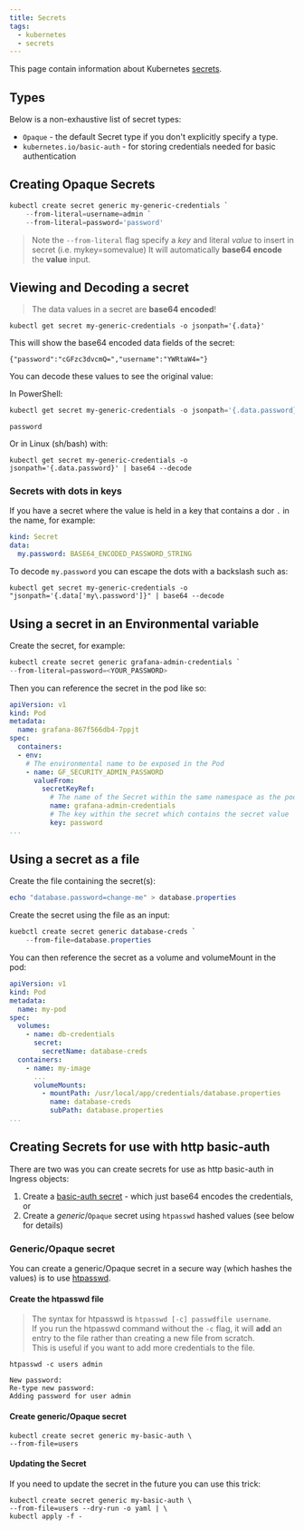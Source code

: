 ```yaml
---
title: Secrets
tags:
  - kubernetes
  - secrets
---
```


This page contain information about Kubernetes [secrets](https://kubernetes.io/docs/concepts/configuration/secret/).
<!--more-->

## Types

Below is a non-exhaustive list of secret types:
* `Opaque` - the default Secret type if you don't explicitly specify a type.
* `kubernetes.io/basic-auth` - for storing credentials needed for basic authentication

## Creating Opaque Secrets

```powershell
kubectl create secret generic my-generic-credentials `
    --from-literal=username=admin `
    --from-literal=password='password'
```

> Note the `--from-literal` flag specify a _key_ and literal _value_ to insert in secret (i.e. mykey=somevalue)
> It will automatically **base64 encode** the **value** input.

## Viewing and Decoding a secret

> The data values in a secret are **base64 encoded**!

```shell
kubectl get secret my-generic-credentials -o jsonpath='{.data}'
```
This will show the base64 encoded data fields of the secret:
```text
{"password":"cGFzc3dvcmQ=","username":"YWRtaW4="}
```

You can decode these values to see the original value:

In PowerShell:
```powershell
kubectl get secret my-generic-credentials -o jsonpath='{.data.password}' | %{ [System.Text.Encoding]::UTF8.GetString([System.Convert]::FromBase64String($_)) }
```
```text
password
```

Or in Linux (sh/bash) with:
```shell
kubectl get secret my-generic-credentials -o jsonpath='{.data.password}' | base64 --decode
```

### Secrets with dots in keys

If you have a secret where the value is held in a key that contains a dor `.` in the name, for example:
```yaml
kind: Secret
data:
  my.password: BASE64_ENCODED_PASSWORD_STRING
```

To decode ``my.password`` you can escape the dots with a backslash such as:
```shell
kubectl get secret my-generic-credentials -o "jsonpath='{.data['my\.password']}" | base64 --decode
```

## Using a secret in an Environmental variable

Create the secret, for example:
```powershell
kubectl create secret generic grafana-admin-credentials `
--from-literal=password=<YOUR_PASSWORD>
```

Then you can reference the secret in the pod like so:
```yaml
apiVersion: v1
kind: Pod
metadata:
  name: grafana-867f566db4-7ppjt
spec:
  containers:
  - env:
    # The environmental name to be exposed in the Pod
    - name: GF_SECURITY_ADMIN_PASSWORD
      valueFrom:
        secretKeyRef:
          # The name of the Secret within the same namespace as the pod
          name: grafana-admin-credentials
          # The key within the secret which contains the secret value
          key: password
...
```

## Using a secret as a file

Create the file containing the secret(s):
```powershell
echo "database.password=change-me" > database.properties
```

Create the secret using the file as an input:
```powershell
kuebctl create secret generic database-creds `
    --from-file=database.properties
```

You can then reference the secret as a volume and volumeMount in the pod:

```yaml
apiVersion: v1
kind: Pod
metadata:
  name: my-pod
spec:
  volumes:
    - name: db-credentials
      secret:
        secretName: database-creds
  containers:
    - name: my-image
      ...
      volumeMounts: 
        - mountPath: /usr/local/app/credentials/database.properties
          name: database-creds
          subPath: database.properties
...
```

## Creating Secrets for use with http basic-auth

There are two was you can create secrets for use as http basic-auth in Ingress objects:
1. Create a [basic-auth secret]() - which just base64 encodes the credentials, or
2. Create a _generic_/`Opaque` secret using `htpasswd` hashed values (see below for details)

### Generic/Opaque secret

You can create a generic/Opaque secret in a secure way (which hashes the values) is to use [htpasswd](https://httpd.apache.org/docs/2.4/programs/htpasswd.html).

#### Create the htpasswd file

> The syntax for htpasswd is `htpasswd [-c] passwdfile username`.  
> If you run the htpasswd command without the `-c` flag, it will **add** an entry to the file rather than creating a 
> new file from scratch.  
> This is useful if you want to add more credentials to the file.

```shell
htpasswd -c users admin
```
```text
New password:
Re-type new password:
Adding password for user admin
```

#### Create generic/Opaque secret

```shell
kubectl create secret generic my-basic-auth \
--from-file=users
```

#### Updating the Secret

If you need to update the secret in the future you can use this trick:

```shell
kubectl create secret generic my-basic-auth \
--from-file=users --dry-run -o yaml | \
kubectl apply -f -
```
